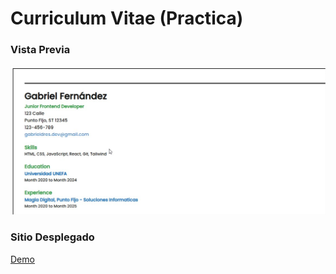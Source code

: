 # Curriculum Vitae (Practica)

### Vista Previa

![preview](./assets/app.jpg)

### Sitio Desplegado

[Demo](https://singlepage-cv-gabz.surge.sh/)
